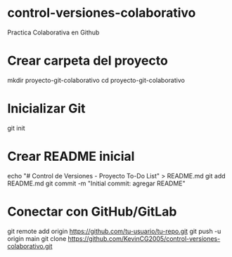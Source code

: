 # control-versiones-colaborativo
Practica Colaborativa en Github
# Crear carpeta del proyecto
mkdir proyecto-git-colaborativo
cd proyecto-git-colaborativo

# Inicializar Git
git init

# Crear README inicial
echo "# Control de Versiones - Proyecto To-Do List" > README.md
git add README.md
git commit -m "Initial commit: agregar README"

# Conectar con GitHub/GitLab
git remote add origin https://github.com/tu-usuario/tu-repo.git
git push -u origin main
git clone https://github.com/KevinCG2005/control-versiones-colaborativo.git
